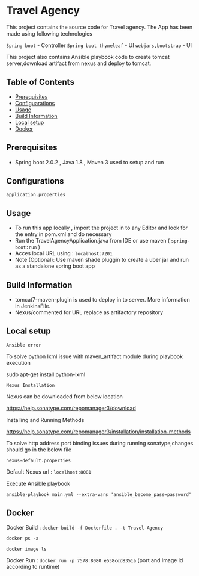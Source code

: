# Travel Agency

This project contains the source code for Travel agency. The App has been made using following technologies

`Spring boot` -  Controller
`Spring boot thymeleaf` -  UI
`webjars,bootstrap` - UI

This project also contains Ansible playbook code to create tomcat server,download artifact from nexus and deploy to tomcat.

## Table of Contents

* [Prerequisites](#prerequisites)
* [Configuarations](#configuarations)
* [Usage](#usage)
* [Build Information](#build-information)
* [Local setup](#local-setup)
* [Docker](#docker)

## Prerequisites

* Spring boot 2.0.2 , Java 1.8 , Maven 3 used to setup and run


## Configurations

 ``` application.properties ```


## Usage

* To run this app locally , import the project in to any Editor and look for the <!--comment this when running in local--> entry in pom.xml and do necessary
* Run the TravelAgencyApplication.java from IDE or use maven ( ```spring-boot:run``` )
* Acces local URL using : ``localhost:7201``
* Note (Optional):  Use maven shade pluggin to create a uber jar and run as a standalone spring boot app   

## Build Information

* tomcat7-maven-plugin is used to deploy in to server. More information in JenkinsFile.
* Nexus/commented for URL replace as artifactory repository

## Local setup

```Ansible error ```

To solve python lxml issue with maven_artifact module during playbook execution

sudo apt-get install python-lxml

``` Nexus Installation ```

Nexus can be downloaded from below location

https://help.sonatype.com/repomanager3/download

Installing and Running Methods

https://help.sonatype.com/repomanager3/installation/installation-methods

To solve http address port binding issues during running sonatype,changes should go in the below file

`nexus-default.properties`

Default Nexus url : `localhost:8081`

Execute Ansible playbook 

`ansible-playbook main.yml --extra-vars 'ansible_become_pass=password'`

## Docker
	
Docker Build : `docker build -f Dockerfile . -t Travel-Agency`

`docker ps -a`

`docker image ls`

Docker  Run : `docker run -p 7578:8080 e538ccd8351a` (port and Image id according to runtime)
